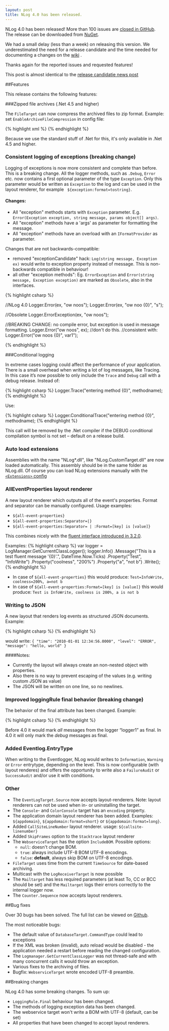 ```yaml
---
layout: post
title: NLog 4.0 has been released. 
---
```


NLog 4.0 has been released! 
More than 100 issues are [closed in GitHub](https://github.com/NLog/NLog/issues?q=milestone%3A4.0+is%3Aclosed). 
The release can be downloaded from [NuGet](https://www.nuget.org/packages/NLog/4.0.0). 

We had a small delay (less than a week) on releasing this version. 
We underestimated the need for a release candidate and the time needed for documenting a changes on the [wiki](https://github.com/nlog/nlog/wiki) .

Thanks again for the reported issues and requested features!

This post is almost identical to the [release candidatie news post](http://nlog-project.org/2015/05/28/nlog-4-release-candidate.html)

##Features

This release contains the following features:



###Zipped file archives (.Net 4.5 and higher)

The `FileTarget` can now compress the archived files to zip format. 
Example: set `EnableArchiveFileCompression` in config file:

{% highlight xml %}
  <target name="file" xsi:type="File"
      layout="${longdate} ${logger} ${message}" 
      fileName="${basedir}/logs/logfile.txt" 
      archiveFileName="${basedir}/archives/log.{#}.txt"
      archiveEvery="Day"
      archiveNumbering="Rolling"
      maxArchiveFiles="7"
    enableArchiveFileCompression="true" />
{% endhighlight %}

Because we use the standard stuff of .Net for this, it's only available in .Net 4.5 and higher.

### Consistent logging of exceptions (**breaking change**)

Logging of exceptions is now more consistent and complete than before. This is a breaking change.
All the logger methods, such as `.Debug`, `Error` etc. now contains a first optional parameter of the type `Exception`. 
Only this parameter would be written as `Exception` to the log and can be used in the layout renderer, for example ` ${exception:format=tostring}`. 

#### Changes:

*	All "exception" methods starts with `Exception` parameter. E.g. `Error(Exception exception, string message, params object[] args)`.
*	All "exception" methods have a 'args' as parameter for formatting the message.
*	All "exception" methods have an overload with an `IFormatProvider` as parameter.

Changes that are not backwards-compatible:

*	removed "exceptionCandidate" hack: `Log(string message, Exception ex)` would write to exception property instead of message. This is non-backwards compatible in behaviour!
*	all other "exception methods": Eg. `ErrorException` and `Error(string message, Exception exception)` are marked as `Obsolete`, also in the interfaces. 

{% highlight csharp %}

//NLog 4.0
Logger.Error(ex, "ow noos");
Logger.Error(ex, "ow noo {0}", "s");

//Obsolete
Logger.ErrorException(ex, "ow noos");

//BREAKING CHANGE: no compile error, but exception is used in message formatting.
Logger.Error("ow noos", ex); //don't do this.
//consistent with:
Logger.Error("ow noos {0}", var1");

{% endhighlight %}

###Conditional logging

In extreme cases logging could affect the performance of your application. There is a small overhead when writing a lot of log messages, like Tracing.
In this case it’s now possible to only include the `Trace` and `Debug` call with a debug release. 
Instead of:

{% highlight csharp %}
Logger.Trace("entering method {0}", methodname);
{% endhighlight %}

Use:

{% highlight csharp %}
Logger.ConditionalTrace("entering method {0}", methodname);
{% endhighlight %}

This call will be removed by the .Net compiler if the DEBUG conditional compilation symbol is not set – default on a release build.

### Auto load extensions

Assemblies with the name "NLog*.dll", like "NLog.CustomTarget.dll" are now loaded automatically. This assembly should be in the same folder as NLog.dll.
Of course you can load NLog extensions manually with the [`<Extensions>` config]( https://github.com/nlog/nlog/wiki/How-to-write-a-Target#how-to-use-the-newly-created-target)

### AllEventProperties layout renderer

A new layout renderer which outputs all of the event's properties. Format and separator can be manually configured.
Usage examples:

*	`${all-event-properties}`
*	`${all-event-properties:Separator=|}`
*	`${all-event-properties:Separator= | :Format=[key] is [value]}`

This combines nicely with the [fluent interface introduced in 3.2.0](http://nlog-project.org/2015/01/20/have-you-seen-our-new-fluent-interface.html).

Examples:
{% highlight csharp %}
var logger = LogManager.GetCurrentClassLogger();
logger.Info()
    .Message("This is a test fluent message '{0}'.", DateTime.Now.Ticks)
    .Property("Test", "InfoWrite")
    .Property("coolness", "200%")
    .Property("a", "not b")
    .Write();
{% endhighlight %}

* In case of `${all-event-properties}` this would produce: `Test=InfoWrite, coolness=200%, a=not b`
* In case of `${all-event-properties:Format=[key] is [value]}` this would produce: `Test is InfoWrite, coolness is 200%, a is not b`


### Writing to JSON

A new layout that renders log events as structured JSON documents.
Example:

{% highlight csharp %}
<target name="jsonFile" xsi:type="File" fileName="${logFileNamePrefix}.json">
      <layout xsi:type="JsonLayout">
              <attribute name="time" layout="${longdate}" />
              <attribute name="level" layout="${level:upperCase=true}"/>
              <attribute name="message" layout="${message}" />
       </layout>
</target>
{% endhighlight %}

would write: `{ "time": "2010-01-01 12:34:56.0000", "level": "ERROR", "message": "hello, world" }`

####Notes:

* Currently the layout will always create an non-nested object with properties.
* Also there is no way to prevent escaping of the values (e.g. writing custom JSON as value)
* The JSON will be written on one line, so no newlines. 

### Improved loggingRule final behavior (**breaking change**)

The behavior of the final attribute has been changed. Example:

{% highlight csharp %}
<logger name="logger1" level="Debug"  final=true  />
{% endhighlight %}

Before 4.0 it would mark _all_ messages from the logger “logger1” as final. In 4.0 it will only mark the _debug_ messages as final. 

### Added Eventlog.EntryType

When writing to the Eventlogger, NLog would writes to `Information`, `Warning` or `Error` entrytype, depending on the level. This is now configurable (with layout renderes) and offers the opportunity to write also a `FailureAudit` or `SuccessAudit` and/or use it with conditions.

### Other

* The `EventLogTarget.Source` now accepts layout-renderers. Note: layout renderers can not be used when in- or uninstalling the target. 
*	The `Console`- and `ColorConsole` target has an `encoding` property.
*	The application domain layout renderer has been added. Examples: `${appdomain}`, `${appdomain:format=short}` or `${appdomain:format=long}`.
*	Added `CallSiteLineNumber` layout renderer. usage: `${callsite-linenumber}`
*	Added `SkipFrames` option to the `Stacktrace` layout renderer
*	The `WebserviceTarget` has the option `IncludeBOM`. Possible options: 
    *	`null`: doesn't change BOM.
    *	`true`: always include UTF-8 BOM UTF-8 encodings.
    *	`false`: **default**, always skip BOM on UTF-8 encodings.
*	`FileTarget` uses time from the current `TimeSource` for date-based archiving. 
*	Multicast with the `LogReceiverTarget` is now possible
*	The `Mailtarget` has less required parameters (at least To, CC or BCC should be set) and the `Mailtarget` logs their errors correctly to the internal logger now. 
* The `Counter.Sequence` now accepts layout renderers.

##Bug fixes

Over 30 bugs has been solved. The full list can be viewed on  [Github](https://github.com/NLog/NLog/issues?utf8=%E2%9C%93&q=milestone%3A4.0+is%3Aclosed+label%3Abug).

The most noticeable bugs:

*	The default value of `DatabaseTarget.CommandType` could lead to exceptions
*	If the XML was broken (invalid), auto reload would be disabled - the application needed a restart before reading the changed configuration.  
*	The `Logmanager.GetCurrentClassLogger` was not thread-safe and with many concurrent calls it would throw an exception.
*	Various fixes to the archiving of files.
*	Bugfix: `WebserviceTarget` wrote encoded UTF-8 preamble.


##Breaking changes

NLog 4.0 has some breaking changes. To sum up:

*	`LoggingRule.Final` behaviour has been changed.
*	The methods of logging exception data has been changed.
*	The webservice target won't write a BOM with UTF-8 (default, can be set)
* All properties that have been changed to accept layout renderers. 




